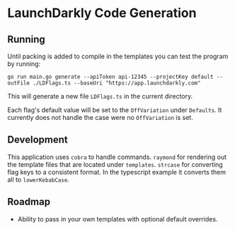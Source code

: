 # LaunchDarkly Code Generation

## Running

Until packing is added to compile in the templates you can test the program by running:
```
go run main.go generate --apiToken api-12345 --projectKey default --outFile ./LDFlags.ts --baseUri "https://app.launchdarkly.com"
```

This will generate a new file `LDFlags.ts` in the current directory.

Each flag's default value will be set to the `OffVariation` under `Defaults`. It currently does not handle the case were no `OffVariation` is set.

## Development

This application uses `cobra` to handle commands. `raymond` for rendering out the template files that are located under `templates`. `strcase` for converting flag keys to a consistent format. In the typescript example it converts them all to `lowerKebabCase`.

## Roadmap
* Ability to pass in your own templates with optional default overrides.
